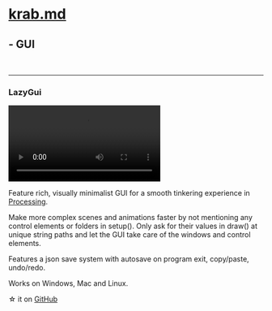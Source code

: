 # [krab.md](index.html)

## - GUI
<br>

---
### LazyGui

<video controls src="./assets/lazygui_promo.mp4" ></video>

Feature rich, visually minimalist GUI for a smooth tinkering experience in [Processing](https://www.processing.org).

Make more complex scenes and animations faster by not mentioning any control elements or folders in setup(). Only ask for their values in draw() at unique string paths and let the GUI take care of the windows and control elements. 

Features a json save system with autosave on program exit, copy/paste, undo/redo.

Works on Windows, Mac and Linux.

&#9734; it on [GitHub](https://github.com/KrabCode/LazyGui)
